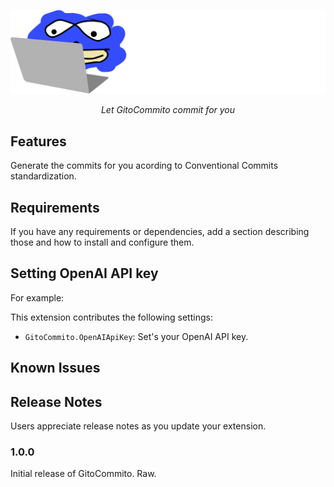 <p align="center">
  <a href="https://github.com/miguelvalente/gitocommmito"><img src="https://github.com/miguelvalente/gitocommito/blob/master/assets/banner.png?raw=true" alt="GitoCommito"></a>
</p>
<p align="center">
    <em>Let GitoCommito commit for you</em>
</p>

## Features

Generate the commits for you acording to Conventional Commits standardization.

## Requirements

If you have any requirements or dependencies, add a section describing those and how to install and configure them.

## Setting OpenAI API key

For example:

This extension contributes the following settings:

* `GitoCommito.OpenAIApiKey`: Set's your OpenAI API key. 

## Known Issues

## Release Notes

Users appreciate release notes as you update your extension.

### 1.0.0

Initial release of GitoCommito. Raw. 